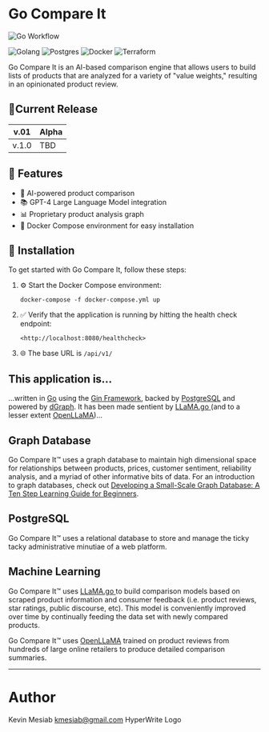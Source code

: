 # Go Compare It
![Go Workflow](https://github.com/kmesiab/go-compare-it/actions/workflows/go.yml/badge.svg)

![Golang](https://img.shields.io/badge/Go-00add8.svg?labelColor=171e21&style=for-the-badge&logo=go)
![Postgres](https://img.shields.io/badge/postgres-%23316192.svg?style=for-the-badge&logo=postgresql&logoColor=white)
![Docker](https://img.shields.io/badge/docker-%230db7ed.svg?style=for-the-badge&logo=docker&logoColor=white)
![Terraform](https://img.shields.io/badge/terraform-%235835CC.svg?style=for-the-badge&logo=terraform&logoColor=white)


Go Compare It is an AI-based comparison engine that allows users to build lists of products that are analyzed for a variety of "value weights," resulting in an opinionated product review.

## 📐Current Release

| v.01 | Alpha |
| --- | --- |
| v.1.0 | TBD |

## 🎁 Features

- 🤖 AI-powered product comparison
- 📚 GPT-4 Large Language Model integration
- 📊 Proprietary product analysis graph
- 🐳 Docker Compose environment for easy installation

## 🔨 Installation

To get started with Go Compare It, follow these steps:

1. ⚙️ Start the Docker Compose environment:

    ```
    docker-compose -f docker-compose.yml up
    ```

2. ✅ Verify that the application is running by hitting the health check endpoint:

    ```
    <http://localhost:8080/healthcheck>
    ```
3. 🌐 The base URL is `/api/v1/`


## This application is…

…written in [Go](https://go.dev/)
using the [Gin Framework](https://github.com/gin-gonic/gin),
backed by [PostgreSQL](https://www.postgresql.org/) and
powered by [dGraph](https://github.com/dgraph-io/dgraph).  It has been
made sentient by [LLaMA.go
](https://github.com/gotzmann/llama.go)
(and to a lesser extent [OpenLLaMA](https://github.com/yxuansu/OpenAlpaca))...

## Graph Database
Go Compare It&trade; uses a graph database to maintain high dimensional space for relationships
between products, prices, customer sentiment, reliability analysis, and a myriad
of other informative bits of data. For an introduction to graph databases, check out
[Developing a Small-Scale Graph Database: A Ten Step Learning Guide for Beginners](https://jitp.commons.gc.cuny.edu/developing-a-small-scale-graph-database-a-ten-step-learning-guide-for-beginners/).

## PostgreSQL
Go Compare It&trade; uses a relational database to store and manage the ticky tacky
administrative minutiae of a web platform.

## Machine Learning
Go Compare It&trade; uses [LLaMA.go
](https://github.com/gotzmann/llama.go) to build comparison models based on scraped
product information and consumer feedback (i.e. product reviews, star ratings, public discourse,
etc).  This model is conveniently improved over time by continually feeding the data set
with newly compared products.

Go Compare It&trade; uses [OpenLLaMA](https://github.com/yxuansu/OpenAlpaca) trained on
product reviews from hundreds of large online retailers to produce detailed comparison
summaries.

---
# Author
Kevin Mesiab <kmesiab@gmail.com>
HyperWrite Logo
